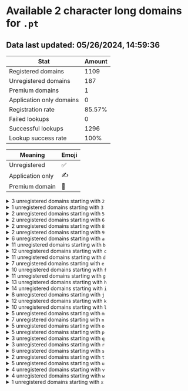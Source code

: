 # Available 2 character long domains for `.pt`

## Data last updated: 05/26/2024, 14:59:36

|Stat|Amount|
|--|--|
|Registered domains|1109|
|Unregistered domains|187|
|Premium domains|1|
|Application only domains|0|
|Registration rate|85.57%|
|Failed lookups|0|
|Successful lookups|1296|
|Lookup success rate|100%|


|Meaning|Emoji|
|--|--|
|Unregistered|:white_check_mark:|
|Application only|:writing_hand:|
|Premium domain|:gem:|

<details>
<summary>3 unregistered domains starting with <bold><code>2</code></bold></summary>

|Type|Domain|
|--|--|
|:white_check_mark:|`2a.pt`|
|:white_check_mark:|`2k.pt`|
|:white_check_mark:|`2s.pt`|
</details>
<details>
<summary>1 unregistered domains starting with <bold><code>3</code></bold></summary>

|Type|Domain|
|--|--|
|:white_check_mark:|`31.pt`|
</details>
<details>
<summary>2 unregistered domains starting with <bold><code>5</code></bold></summary>

|Type|Domain|
|--|--|
|:white_check_mark:|`57.pt`|
|:white_check_mark:|`59.pt`|
</details>
<details>
<summary>2 unregistered domains starting with <bold><code>6</code></bold></summary>

|Type|Domain|
|--|--|
|:white_check_mark:|`62.pt`|
|:white_check_mark:|`65.pt`|
</details>
<details>
<summary>2 unregistered domains starting with <bold><code>8</code></bold></summary>

|Type|Domain|
|--|--|
|:white_check_mark:|`83.pt`|
|:white_check_mark:|`84.pt`|
</details>
<details>
<summary>2 unregistered domains starting with <bold><code>9</code></bold></summary>

|Type|Domain|
|--|--|
|:white_check_mark:|`92.pt`|
|:white_check_mark:|`94.pt`|
</details>
<details>
<summary>6 unregistered domains starting with <bold><code>a</code></bold></summary>

|Type|Domain|
|--|--|
|:white_check_mark:|`a4.pt`|
|:white_check_mark:|`a5.pt`|
|:white_check_mark:|`a8.pt`|
|:white_check_mark:|`ae.pt`|
|:white_check_mark:|`al.pt`|
|:white_check_mark:|`an.pt`|
</details>
<details>
<summary>11 unregistered domains starting with <bold><code>b</code></bold></summary>

|Type|Domain|
|--|--|
|:white_check_mark:|`b1.pt`|
|:white_check_mark:|`b5.pt`|
|:white_check_mark:|`bc.pt`|
|:white_check_mark:|`bd.pt`|
|:white_check_mark:|`bf.pt`|
|:white_check_mark:|`bg.pt`|
|:white_check_mark:|`bk.pt`|
|:white_check_mark:|`bl.pt`|
|:white_check_mark:|`bw.pt`|
|:white_check_mark:|`bx.pt`|
|:white_check_mark:|`bz.pt`|
</details>
<details>
<summary>12 unregistered domains starting with <bold><code>c</code></bold></summary>

|Type|Domain|
|--|--|
|:white_check_mark:|`c9.pt`|
|:white_check_mark:|`cc.pt`|
|:white_check_mark:|`cd.pt`|
|:white_check_mark:|`cg.pt`|
|:white_check_mark:|`ci.pt`|
|:white_check_mark:|`ck.pt`|
|:white_check_mark:|`cn.pt`|
|:white_check_mark:|`co.pt`|
|:white_check_mark:|`cq.pt`|
|:white_check_mark:|`cr.pt`|
|:white_check_mark:|`ct.pt`|
|:white_check_mark:|`cv.pt`|
</details>
<details>
<summary>11 unregistered domains starting with <bold><code>d</code></bold></summary>

|Type|Domain|
|--|--|
|:white_check_mark:|`d0.pt`|
|:white_check_mark:|`d1.pt`|
|:white_check_mark:|`d3.pt`|
|:white_check_mark:|`d6.pt`|
|:white_check_mark:|`da.pt`|
|:white_check_mark:|`db.pt`|
|:white_check_mark:|`dc.pt`|
|:white_check_mark:|`dh.pt`|
|:white_check_mark:|`di.pt`|
|:white_check_mark:|`dp.pt`|
|:white_check_mark:|`dy.pt`|
</details>
<details>
<summary>7 unregistered domains starting with <bold><code>e</code></bold></summary>

|Type|Domain|
|--|--|
|:white_check_mark:|`e2.pt`|
|:white_check_mark:|`e4.pt`|
|:white_check_mark:|`ee.pt`|
|:white_check_mark:|`ej.pt`|
|:white_check_mark:|`eo.pt`|
|:white_check_mark:|`et.pt`|
|:white_check_mark:|`ev.pt`|
</details>
<details>
<summary>10 unregistered domains starting with <bold><code>f</code></bold></summary>

|Type|Domain|
|--|--|
|:white_check_mark:|`f0.pt`|
|:white_check_mark:|`f6.pt`|
|:white_check_mark:|`f7.pt`|
|:white_check_mark:|`f8.pt`|
|:white_check_mark:|`fa.pt`|
|:white_check_mark:|`fb.pt`|
|:white_check_mark:|`fc.pt`|
|:white_check_mark:|`fv.pt`|
|:white_check_mark:|`fx.pt`|
|:white_check_mark:|`fy.pt`|
</details>
<details>
<summary>11 unregistered domains starting with <bold><code>g</code></bold></summary>

|Type|Domain|
|--|--|
|:white_check_mark:|`g0.pt`|
|:white_check_mark:|`g1.pt`|
|:white_check_mark:|`g4.pt`|
|:white_check_mark:|`g6.pt`|
|:white_check_mark:|`g7.pt`|
|:white_check_mark:|`g9.pt`|
|:white_check_mark:|`ge.pt`|
|:white_check_mark:|`gk.pt`|
|:white_check_mark:|`gl.pt`|
|:white_check_mark:|`gq.pt`|
|:white_check_mark:|`gy.pt`|
</details>
<details>
<summary>13 unregistered domains starting with <bold><code>h</code></bold></summary>

|Type|Domain|
|--|--|
|:white_check_mark:|`h2.pt`|
|:white_check_mark:|`h4.pt`|
|:white_check_mark:|`h6.pt`|
|:white_check_mark:|`h7.pt`|
|:white_check_mark:|`h8.pt`|
|:white_check_mark:|`h9.pt`|
|:gem:|`hd.pt`|
|:white_check_mark:|`hn.pt`|
|:white_check_mark:|`ho.pt`|
|:white_check_mark:|`hr.pt`|
|:white_check_mark:|`ht.pt`|
|:white_check_mark:|`hv.pt`|
|:white_check_mark:|`hy.pt`|
</details>
<details>
<summary>14 unregistered domains starting with <bold><code>i</code></bold></summary>

|Type|Domain|
|--|--|
|:white_check_mark:|`i1.pt`|
|:white_check_mark:|`i3.pt`|
|:white_check_mark:|`i4.pt`|
|:white_check_mark:|`ia.pt`|
|:white_check_mark:|`ib.pt`|
|:white_check_mark:|`ic.pt`|
|:white_check_mark:|`ie.pt`|
|:white_check_mark:|`ig.pt`|
|:white_check_mark:|`ii.pt`|
|:white_check_mark:|`ij.pt`|
|:white_check_mark:|`ik.pt`|
|:white_check_mark:|`is.pt`|
|:white_check_mark:|`it.pt`|
|:white_check_mark:|`iw.pt`|
</details>
<details>
<summary>8 unregistered domains starting with <bold><code>j</code></bold></summary>

|Type|Domain|
|--|--|
|:white_check_mark:|`j3.pt`|
|:white_check_mark:|`j4.pt`|
|:white_check_mark:|`j6.pt`|
|:white_check_mark:|`j8.pt`|
|:white_check_mark:|`ja.pt`|
|:white_check_mark:|`jd.pt`|
|:white_check_mark:|`jn.pt`|
|:white_check_mark:|`jo.pt`|
</details>
<details>
<summary>12 unregistered domains starting with <bold><code>k</code></bold></summary>

|Type|Domain|
|--|--|
|:white_check_mark:|`k0.pt`|
|:white_check_mark:|`k2.pt`|
|:white_check_mark:|`k4.pt`|
|:white_check_mark:|`k5.pt`|
|:white_check_mark:|`k6.pt`|
|:white_check_mark:|`ka.pt`|
|:white_check_mark:|`kc.pt`|
|:white_check_mark:|`kf.pt`|
|:white_check_mark:|`ki.pt`|
|:white_check_mark:|`kk.pt`|
|:white_check_mark:|`kn.pt`|
|:white_check_mark:|`kv.pt`|
</details>
<details>
<summary>10 unregistered domains starting with <bold><code>l</code></bold></summary>

|Type|Domain|
|--|--|
|:white_check_mark:|`l8.pt`|
|:white_check_mark:|`lf.pt`|
|:white_check_mark:|`li.pt`|
|:white_check_mark:|`lk.pt`|
|:white_check_mark:|`ll.pt`|
|:white_check_mark:|`ln.pt`|
|:white_check_mark:|`lo.pt`|
|:white_check_mark:|`lv.pt`|
|:white_check_mark:|`lx.pt`|
|:white_check_mark:|`lz.pt`|
</details>
<details>
<summary>5 unregistered domains starting with <bold><code>m</code></bold></summary>

|Type|Domain|
|--|--|
|:white_check_mark:|`m3.pt`|
|:white_check_mark:|`m4.pt`|
|:white_check_mark:|`mc.pt`|
|:white_check_mark:|`mg.pt`|
|:white_check_mark:|`mt.pt`|
</details>
<details>
<summary>7 unregistered domains starting with <bold><code>n</code></bold></summary>

|Type|Domain|
|--|--|
|:white_check_mark:|`n6.pt`|
|:white_check_mark:|`nf.pt`|
|:white_check_mark:|`ng.pt`|
|:white_check_mark:|`nk.pt`|
|:white_check_mark:|`np.pt`|
|:white_check_mark:|`nu.pt`|
|:white_check_mark:|`ny.pt`|
</details>
<details>
<summary>5 unregistered domains starting with <bold><code>o</code></bold></summary>

|Type|Domain|
|--|--|
|:white_check_mark:|`o1.pt`|
|:white_check_mark:|`o3.pt`|
|:white_check_mark:|`od.pt`|
|:white_check_mark:|`oo.pt`|
|:white_check_mark:|`oz.pt`|
</details>
<details>
<summary>5 unregistered domains starting with <bold><code>p</code></bold></summary>

|Type|Domain|
|--|--|
|:white_check_mark:|`p4.pt`|
|:white_check_mark:|`pa.pt`|
|:white_check_mark:|`pf.pt`|
|:white_check_mark:|`pl.pt`|
|:white_check_mark:|`pp.pt`|
</details>
<details>
<summary>3 unregistered domains starting with <bold><code>q</code></bold></summary>

|Type|Domain|
|--|--|
|:white_check_mark:|`q0.pt`|
|:white_check_mark:|`qo.pt`|
|:white_check_mark:|`qr.pt`|
</details>
<details>
<summary>3 unregistered domains starting with <bold><code>r</code></bold></summary>

|Type|Domain|
|--|--|
|:white_check_mark:|`r6.pt`|
|:white_check_mark:|`ru.pt`|
|:white_check_mark:|`rw.pt`|
</details>
<details>
<summary>6 unregistered domains starting with <bold><code>s</code></bold></summary>

|Type|Domain|
|--|--|
|:white_check_mark:|`s1.pt`|
|:white_check_mark:|`s9.pt`|
|:white_check_mark:|`sa.pt`|
|:white_check_mark:|`sq.pt`|
|:white_check_mark:|`sv.pt`|
|:white_check_mark:|`sx.pt`|
</details>
<details>
<summary>2 unregistered domains starting with <bold><code>t</code></bold></summary>

|Type|Domain|
|--|--|
|:white_check_mark:|`tc.pt`|
|:white_check_mark:|`to.pt`|
</details>
<details>
<summary>5 unregistered domains starting with <bold><code>u</code></bold></summary>

|Type|Domain|
|--|--|
|:white_check_mark:|`u3.pt`|
|:white_check_mark:|`ue.pt`|
|:white_check_mark:|`ul.pt`|
|:white_check_mark:|`ur.pt`|
|:white_check_mark:|`uv.pt`|
</details>
<details>
<summary>4 unregistered domains starting with <bold><code>v</code></bold></summary>

|Type|Domain|
|--|--|
|:white_check_mark:|`va.pt`|
|:white_check_mark:|`vg.pt`|
|:white_check_mark:|`vp.pt`|
|:white_check_mark:|`vs.pt`|
</details>
<details>
<summary>4 unregistered domains starting with <bold><code>w</code></bold></summary>

|Type|Domain|
|--|--|
|:white_check_mark:|`w3.pt`|
|:white_check_mark:|`w6.pt`|
|:white_check_mark:|`wh.pt`|
|:white_check_mark:|`wt.pt`|
</details>
<details>
<summary>1 unregistered domains starting with <bold><code>x</code></bold></summary>

|Type|Domain|
|--|--|
|:white_check_mark:|`x4.pt`|
</details>